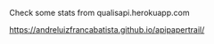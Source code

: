 Check some stats from qualisapi.herokuapp.com

https://andreluizfrancabatista.github.io/apipapertrail/